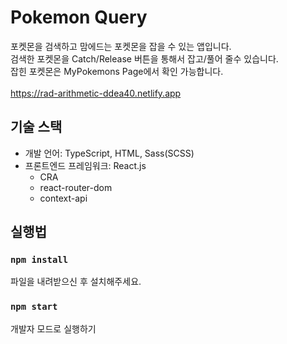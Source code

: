 # Pokemon Query

포켓몬을 검색하고 맘에드는 포켓몬을 잡을 수 있는 앱입니다.<br>
검색한 포켓몬을 Catch/Release 버튼을 통해서 잡고/풀어 줄수 있습니다.<br>
잡힌 포켓몬은 MyPokemons Page에서 확인 가능합니다.<br><br>
https://rad-arithmetic-ddea40.netlify.app

## 기술 스택
* 개발 언어: TypeScript, HTML, Sass(SCSS)
* 프론트엔드 프레임워크: React.js
  * CRA
  * react-router-dom
  * context-api

## 실행법

### `npm install`
파일을 내려받으신 후 설치해주세요.

### `npm start`
개발자 모드로 실행하기
